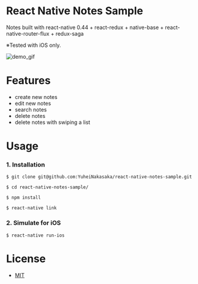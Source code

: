 # React Native Notes Sample

Notes built with react-native 0.44 + react-redux + native-base + react-native-router-flux + redux-saga

※Tested with iOS only.

![demo_gif](https://img.gifmagazine.net/gifmagazine/images/1265590/original.gif?1495446120)

# Features

- create new notes
- edit new notes
- search notes
- delete notes
- delete notes with swiping a list

# Usage

### 1. Installation

```
$ git clone git@github.com:YuheiNakasaka/react-native-notes-sample.git

$ cd react-native-notes-sample/

$ npm install

$ react-native link
```

### 2. Simulate for iOS

```
$ react-native run-ios
```

# License

- [MIT](https://opensource.org/licenses/MIT)
